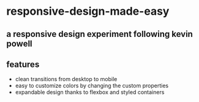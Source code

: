 # responsive-design-made-easy
## a responsive design experiment following kevin powell

## features
- clean transitions from desktop to mobile
- easy to customize colors by changing the custom properties
- expandable design thanks to flexbox and styled containers 
